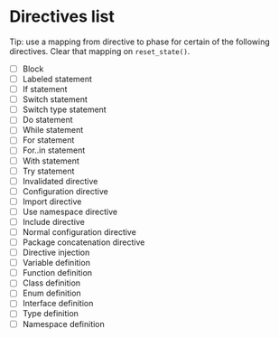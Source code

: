 # Directives list

Tip: use a mapping from directive to phase for certain of the following directives. Clear that mapping on `reset_state()`.

* [ ] Block
* [ ] Labeled statement
* [ ] If statement
* [ ] Switch statement
* [ ] Switch type statement
* [ ] Do statement
* [ ] While statement
* [ ] For statement
* [ ] For..in statement
* [ ] With statement
* [ ] Try statement
* [ ] Invalidated directive
* [ ] Configuration directive
* [ ] Import directive
* [ ] Use namespace directive
* [ ] Include directive
* [ ] Normal configuration directive
* [ ] Package concatenation directive
* [ ] Directive injection
* [ ] Variable definition
* [ ] Function definition
* [ ] Class definition
* [ ] Enum definition
* [ ] Interface definition
* [ ] Type definition
* [ ] Namespace definition